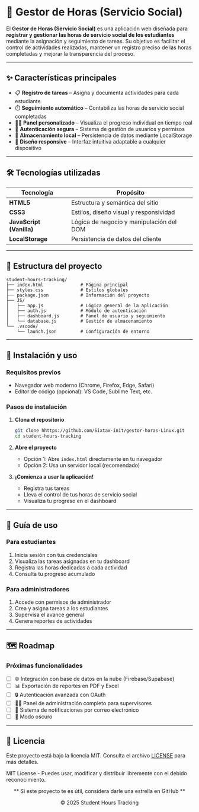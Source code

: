 # 📘 Gestor de Horas (Servicio Social)

El **Gestor de Horas (Servicio Social)** es una aplicación web diseñada para **registrar y gestionar las horas de servicio social de los estudiantes** mediante la asignación y seguimiento de tareas. Su objetivo es facilitar el control de actividades realizadas, mantener un registro preciso de las horas completadas y mejorar la transparencia del proceso.

---

## ✨ Características principales

- 📋 **Registro de tareas** – Asigna y documenta actividades para cada estudiante
- ⏱️ **Seguimiento automático** – Contabiliza las horas de servicio social completadas
- 👩‍🎓 **Panel personalizado** – Visualiza el progreso individual en tiempo real
- 🔐 **Autenticación segura** – Sistema de gestión de usuarios y permisos
- 💾 **Almacenamiento local** – Persistencia de datos mediante LocalStorage
- 🎨 **Diseño responsive** – Interfaz intuitiva adaptable a cualquier dispositivo

---

## 🛠️ Tecnologías utilizadas

| Tecnología | Propósito |
|------------|-----------|
| **HTML5** | Estructura y semántica del sitio |
| **CSS3** | Estilos, diseño visual y responsividad |
| **JavaScript (Vanilla)** | Lógica de negocio y manipulación del DOM |
| **LocalStorage** | Persistencia de datos del cliente |

---

## 📁 Estructura del proyecto

```
student-hours-tracking/
├── index.html              # Página principal
├── styles.css              # Estilos globales
├── package.json            # Información del proyecto
├── JS/
│   ├── app.js              # Lógica general de la aplicación
│   ├── auth.js             # Módulo de autenticación
│   ├── dashboard.js        # Panel de usuario y seguimiento
│   └── database.js         # Gestión de almacenamiento
└── .vscode/
    └── launch.json         # Configuración de entorno
```

---

## 🚀 Instalación y uso

### Requisitos previos
- Navegador web moderno (Chrome, Firefox, Edge, Safari)
- Editor de código (opcional): VS Code, Sublime Text, etc.

### Pasos de instalación

1. **Clona el repositorio**
   ```bash
   git clone hhttps://github.com/Sixtax-init/gestor-horas-Linux.git
   cd student-hours-tracking
   ```

2. **Abre el proyecto**
   - Opción 1: Abre `index.html` directamente en tu navegador
   - Opción 2: Usa un servidor local (recomendado)
    

3. **¡Comienza a usar la aplicación!**
   - Registra tus tareas
   - Lleva el control de tus horas de servicio social
   - Visualiza tu progreso en el dashboard

---

## 📖 Guía de uso

### Para estudiantes
1. Inicia sesión con tus credenciales
2. Visualiza las tareas asignadas en tu dashboard
3. Registra las horas dedicadas a cada actividad
4. Consulta tu progreso acumulado

### Para administradores
1. Accede con permisos de administrador
2. Crea y asigna tareas a los estudiantes
3. Supervisa el avance general
4. Genera reportes de actividades

---


## 🗺️ Roadmap

### Próximas funcionalidades

- [ ] 🌐 Integración con base de datos en la nube (Firebase/Supabase)
- [ ] 📊 Exportación de reportes en PDF y Excel
- [ ] 🔒 Autenticación avanzada con OAuth
- [ ] 👨‍💼 Panel de administración completo para supervisores
- [ ] 📧 Sistema de notificaciones por correo electrónico
- [ ] 🌙 Modo oscuro

---


## 📄 Licencia

Este proyecto está bajo la licencia MIT. Consulta el archivo [LICENSE](LICENSE) para más detalles.


MIT License - Puedes usar, modificar y distribuir libremente con el debido reconocimiento.


<div align="center">

** Si este proyecto te es útil, considera darle una estrella en GitHub **


© 2025 Student Hours Tracking

</div>